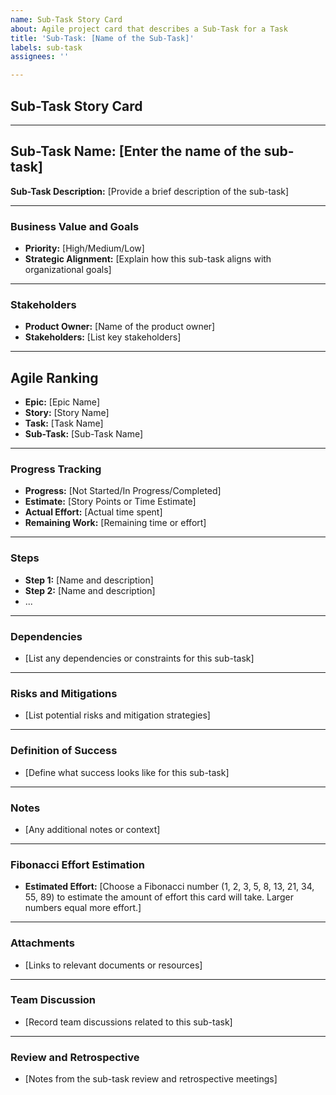 ```yaml
---
name: Sub-Task Story Card
about: Agile project card that describes a Sub-Task for a Task
title: 'Sub-Task: [Name of the Sub-Task]'
labels: sub-task
assignees: ''

---
```


## Sub-Task Story Card

---

## Sub-Task Name: [Enter the name of the sub-task]
**Sub-Task Description:** [Provide a brief description of the sub-task]

---

### Business Value and Goals

- **Priority:** [High/Medium/Low] <!-- Set the priority based on business value -->
- **Strategic Alignment:** [Explain how this sub-task aligns with organizational goals]

---

### Stakeholders

- **Product Owner:** [Name of the product owner]
- **Stakeholders:** [List key stakeholders]

---

## Agile Ranking

- **Epic:** [Epic Name]
- **Story:** [Story Name]
- **Task:** [Task Name]
- **Sub-Task:** [Sub-Task Name]

---

### Progress Tracking

- **Progress:** [Not Started/In Progress/Completed]
- **Estimate:** [Story Points or Time Estimate]
- **Actual Effort:** [Actual time spent]
- **Remaining Work:** [Remaining time or effort]

---

### Steps

- **Step 1:** [Name and description]
- **Step 2:** [Name and description]
- ...

---

### Dependencies

- [List any dependencies or constraints for this sub-task]

---

### Risks and Mitigations

- [List potential risks and mitigation strategies]

---

### Definition of Success

- [Define what success looks like for this sub-task]

---

### Notes

- [Any additional notes or context]

---

### Fibonacci Effort Estimation

- **Estimated Effort:** [Choose a Fibonacci number (1, 2, 3, 5, 8, 13, 21, 34, 55, 89) to estimate the amount of effort this card will take. Larger numbers equal more effort.]

---

### Attachments

- [Links to relevant documents or resources]

---

### Team Discussion

- [Record team discussions related to this sub-task]

---

### Review and Retrospective

- [Notes from the sub-task review and retrospective meetings]
